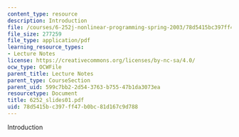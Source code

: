 ```yaml
---
content_type: resource
description: Introduction
file: /courses/6-252j-nonlinear-programming-spring-2003/78d5415bc397ff47b0bc81d167c9d788_6252_slides01.pdf
file_size: 277259
file_type: application/pdf
learning_resource_types:
- Lecture Notes
license: https://creativecommons.org/licenses/by-nc-sa/4.0/
ocw_type: OCWFile
parent_title: Lecture Notes
parent_type: CourseSection
parent_uid: 599c7bb2-2d54-3763-b755-47b1da3073ea
resourcetype: Document
title: 6252_slides01.pdf
uid: 78d5415b-c397-ff47-b0bc-81d167c9d788
---
```

Introduction